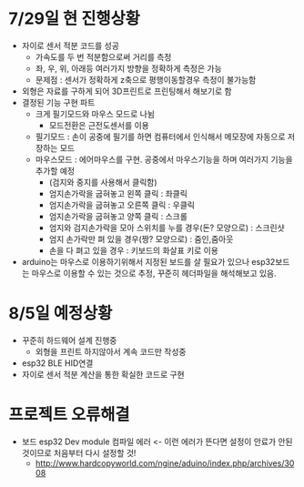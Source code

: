 # 7/29일 현 진행상황
- 자이로 센서 적분 코드를 성공
  - 가속도를 두 번 적분함으로써 거리를 측정
  - 좌, 우, 위, 아래등 여러가지 방향을 정확하게 측정은 가능
  - 문제점 : 센서가 정확하게 z축으로 평행이동할경우 측정이 불가능함
- 외형은 자료를 구하게 되어 3D프린트로 프린팅해서 해보기로 함
- 결정된 기능 구현 파트
  - 크게 필기모드와 마우스 모드로 나뉨
    - 모드전환은 근전도센서를 이용
  - 필기모드 : 손이 공중에 필기를 하면 컴퓨터에서 인식해서 메모장에 자동으로 저장하는 모드
  - 마우스모드 : 에어마우스를 구현. 공중에서 마우스기능을 하며 여러가지 기능을 추가할 예정
    - (검지와 중지를 사용해서 클릭함)
    - 엄지손가락을 굽혀놓고 왼쪽 클릭 : 좌클릭
    - 엄지손가락을 굽혀놓고 오른쪽 클릭 : 우클릭
    - 엄지손가락을 굽혀놓고 양쪽 클릭 : 스크롤
    - 엄지와 검지손가락을 모아 스위치를 누를 경우(돈? 모양으로) : 스크린샷
    - 엄지 손가락만 펴 있을 경우(짱? 모양으로) : 줌인,줌아웃
    - 손을 다 펴고 있을 경우 : 키보드의 화살표 키로 이용
- arduino는 마우스로 이용하기위해서 지정된 보드를 살 필요가 있으나 esp32보드는 마우스로 이용할 수 있는 것으로 추정, 꾸준히 헤더파일을 해석해보고 있음.

# 8/5일 예정상황
- 꾸준히 하드웨어 설계 진행중
  - 외형을 프린트 하지않아서 계속 코드만 작성중
- esp32 BLE HID연결
- 자이로 센서 적분 계산을 통한 확실한 코드로 구현


# 프로젝트 오류해결
- 보드 esp32 Dev module 컴파일 에러 <- 이런 에러가 뜬다면 설정이 안료가 안된 것이므로 처음부터 다시 설정할 것!
  - http://www.hardcopyworld.com/ngine/aduino/index.php/archives/3008